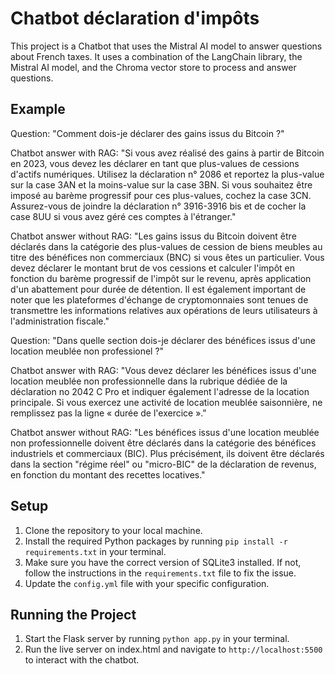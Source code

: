 # Chatbot déclaration d'impôts

This project is a Chatbot that uses the Mistral AI model to answer questions about French taxes. It uses a combination of the LangChain library, the Mistral AI model, and the Chroma vector store to process and answer questions.

## Example

Question: "Comment dois-je déclarer des gains issus du Bitcoin ?"

Chatbot answer with RAG: "Si vous avez réalisé des gains à partir de Bitcoin en 2023, vous devez les déclarer en tant que plus-values de cessions d'actifs numériques. Utilisez la déclaration n° 2086 et reportez la plus-value sur la case 3AN et la moins-value sur la case 3BN. Si vous souhaitez être imposé au barème progressif pour ces plus-values, cochez la case 3CN. Assurez-vous de joindre la déclaration n° 3916-3916 bis et de cocher la case 8UU si vous avez géré ces comptes à l'étranger."

Chatbot answer without RAG: "Les gains issus du Bitcoin doivent être déclarés dans la catégorie des plus-values de cession de biens meubles au titre des bénéfices non commerciaux (BNC) si vous êtes un particulier. Vous devez déclarer le montant brut de vos cessions et calculer l'impôt en fonction du barème progressif de l'impôt sur le revenu, après application d'un abattement pour durée de détention. Il est également important de noter que les plateformes d'échange de cryptomonnaies sont tenues de transmettre les informations relatives aux opérations de leurs utilisateurs à l'administration fiscale."


Question: "Dans quelle section dois-je déclarer des bénéfices issus d'une location meublée non professionel ?"

Chatbot answer with RAG: "Vous devez déclarer les bénéfices issus d'une location meublée non professionnelle dans la rubrique dédiée de la déclaration no 2042 C Pro et indiquer également l'adresse de la location principale. Si vous exercez une activité de location meublée saisonnière, ne remplissez pas la ligne « durée de l'exercice »."

Chatbot answer without RAG: "Les bénéfices issus d'une location meublée non professionnelle doivent être déclarés dans la catégorie des bénéfices industriels et commerciaux (BIC). Plus précisément, ils doivent être déclarés dans la section "régime réel" ou "micro-BIC" de la déclaration de revenus, en fonction du montant des recettes locatives."


## Setup

1. Clone the repository to your local machine.
2. Install the required Python packages by running `pip install -r requirements.txt` in your terminal.
3. Make sure you have the correct version of SQLite3 installed. If not, follow the instructions in the `requirements.txt` file to fix the issue.
4. Update the `config.yml` file with your specific configuration.

## Running the Project

1. Start the Flask server by running `python app.py` in your terminal.
2. Run the live server on index.html and navigate to `http://localhost:5500` to interact with the chatbot.